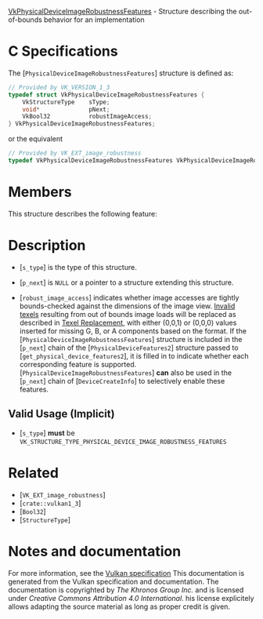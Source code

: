 [VkPhysicalDeviceImageRobustnessFeatures](https://www.khronos.org/registry/vulkan/specs/1.3-extensions/man/html/VkPhysicalDeviceImageRobustnessFeatures.html) - Structure describing the out-of-bounds behavior for an implementation

# C Specifications
The [`PhysicalDeviceImageRobustnessFeatures`] structure is defined as:
```c
// Provided by VK_VERSION_1_3
typedef struct VkPhysicalDeviceImageRobustnessFeatures {
    VkStructureType    sType;
    void*              pNext;
    VkBool32           robustImageAccess;
} VkPhysicalDeviceImageRobustnessFeatures;
```
or the equivalent
```c
// Provided by VK_EXT_image_robustness
typedef VkPhysicalDeviceImageRobustnessFeatures VkPhysicalDeviceImageRobustnessFeaturesEXT;
```

# Members
This structure describes the following feature:

# Description
- [`s_type`] is the type of this structure.
- [`p_next`] is `NULL` or a pointer to a structure extending this structure.

- [`robust_image_access`] indicates whether image accesses are tightly bounds-checked against the dimensions of the image view. [Invalid texels](https://www.khronos.org/registry/vulkan/specs/1.3-extensions/html/vkspec.html#textures-input-validation) resulting from out of bounds image loads will be replaced as described in [Texel Replacement](https://www.khronos.org/registry/vulkan/specs/1.3-extensions/html/vkspec.html#textures-texel-replacement), with either (0,0,1) or (0,0,0) values inserted for missing G, B, or A components based on the format.
If the [`PhysicalDeviceImageRobustnessFeatures`] structure is included in the [`p_next`] chain of the
[`PhysicalDeviceFeatures2`] structure passed to
[`get_physical_device_features2`], it is filled in to indicate whether each
corresponding feature is supported.
[`PhysicalDeviceImageRobustnessFeatures`] **can**  also be used in the [`p_next`] chain of
[`DeviceCreateInfo`] to selectively enable these features.
## Valid Usage (Implicit)
-  [`s_type`] **must**  be `VK_STRUCTURE_TYPE_PHYSICAL_DEVICE_IMAGE_ROBUSTNESS_FEATURES`

# Related
- [`VK_EXT_image_robustness`]
- [`crate::vulkan1_3`]
- [`Bool32`]
- [`StructureType`]

# Notes and documentation
For more information, see the [Vulkan specification](https://www.khronos.org/registry/vulkan/specs/1.3-extensions/html/vkspec.html)
This documentation is generated from the Vulkan specification and documentation.
The documentation is copyrighted by *The Khronos Group Inc.* and is licensed under *Creative Commons Attribution 4.0 International*.
his license explicitely allows adapting the source material as long as proper credit is given.
        
